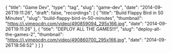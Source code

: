 {
  "title": "Game Dev",
  "type": "tag",
  "slug": "game-dev",
  "date": "2014-09-26T19:11:26",
  "draft": false,
  "recordings": [
    {
      "title": "Build Flappy Bird in 50 Minutes",
      "slug": "build-flappy-bird-in-50-minutes",
      "thumbnail": "https://i.vimeocdn.com/video/490859094_295x166.jpg",
      "date": "2014-09-26T19:11:26"
    },
    {
      "title": "DEPLOY ALL THE GAMES!!!",
      "slug": "deploy-all-the-games-2",
      "thumbnail": "https://i.vimeocdn.com/video/490860700_295x166.jpg",
      "date": "2014-09-26T18:56:52"
    }
  ]
}